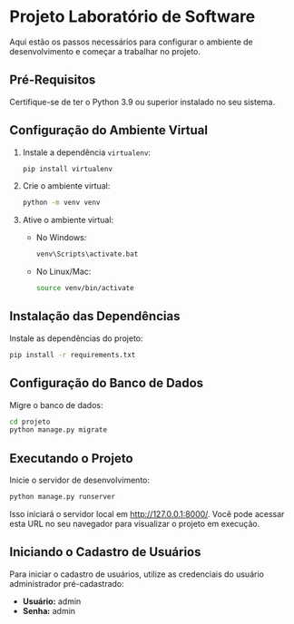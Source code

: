 # Projeto Laboratório de Software

Aqui estão os passos necessários para configurar o ambiente de desenvolvimento e começar a trabalhar no projeto.

## Pré-Requisitos

Certifique-se de ter o Python 3.9 ou superior instalado no seu sistema.

## Configuração do Ambiente Virtual

1. Instale a dependência `virtualenv`:
    ```bash
    pip install virtualenv
    ```

2. Crie o ambiente virtual:
    ```bash
    python -m venv venv
    ```

3. Ative o ambiente virtual:
    - No Windows:
        ```bash
        venv\Scripts\activate.bat
        ```
    - No Linux/Mac:
        ```bash
        source venv/bin/activate
        ```

## Instalação das Dependências

Instale as dependências do projeto:
```bash
pip install -r requirements.txt
```

## Configuração do Banco de Dados

Migre o banco de dados:
```bash
cd projeto
python manage.py migrate
```

## Executando o Projeto

Inicie o servidor de desenvolvimento:
```bash
python manage.py runserver
```

Isso iniciará o servidor local em http://127.0.0.1:8000/. Você pode acessar esta URL no seu navegador para visualizar o projeto em execução.

## Iniciando o Cadastro de Usuários

Para iniciar o cadastro de usuários, utilize as credenciais do usuário administrador pré-cadastrado:
- **Usuário:** admin
- **Senha:** admin